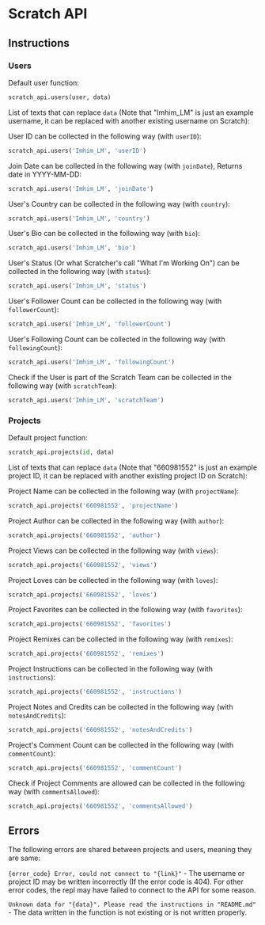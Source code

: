 # Scratch API

## Instructions

### Users

Default user function:
```python
scratch_api.users(user, data)
```

List of texts that can replace `data` (Note that "Imhim_LM" is just an example username, it can be replaced with another existing username on Scratch):

User ID can be collected in the following way (with `userID`):
```python
scratch_api.users('Imhim_LM', 'userID')
```

Join Date can be collected in the following way (with `joinDate`), Returns date in YYYY-MM-DD:
```python
scratch_api.users('Imhim_LM', 'joinDate')
```

User's Country can be collected in the following way (with `country`):
```python
scratch_api.users('Imhim_LM', 'country')
```

User's Bio can be collected in the following way (with `bio`):
```python
scratch_api.users('Imhim_LM', 'bio')
```

User's Status (Or what Scratcher's call "What I'm Working On") can be collected in the following way (with `status`):
```python
scratch_api.users('Imhim_LM', 'status')
```

User's Follower Count can be collected in the following way (with `followerCount`):
```python
scratch_api.users('Imhim_LM', 'followerCount')
```

User's Following Count can be collected in the following way (with `followingCount`):
```python
scratch_api.users('Imhim_LM', 'followingCount')
```

Check if the User is part of the Scratch Team can be collected in the following way (with `scratchTeam`):
```python
scratch_api.users('Imhim_LM', 'scratchTeam')
```

### Projects

Default project function:
```python
scratch_api.projects(id, data)
```

List of texts that can replace `data` (Note that "660981552" is just an example project ID, it can be replaced with another existing project ID on Scratch):

Project Name can be collected in the following way (with `projectName`):
```python
scratch_api.projects('660981552', 'projectName')
```

Project Author can be collected in the following way (with `author`):
```python
scratch_api.projects('660981552', 'author')
```

Project Views can be collected in the following way (with `views`):
```python
scratch_api.projects('660981552', 'views')
```

Project Loves can be collected in the following way (with `loves`):
```python
scratch_api.projects('660981552', 'loves')
```

Project Favorites can be collected in the following way (with `favorites`):
```python
scratch_api.projects('660981552', 'favorites')
```

Project Remixes can be collected in the following way (with `remixes`):
```python
scratch_api.projects('660981552', 'remixes')
```

Project Instructions can be collected in the following way (with `instructions`):
```python
scratch_api.projects('660981552', 'instructions')
```

Project Notes and Credits can be collected in the following way (with `notesAndCredits`):
```python
scratch_api.projects('660981552', 'notesAndCredits')
```

Project's Comment Count can be collected in the following way (with `commentCount`):
```python
scratch_api.projects('660981552', 'commentCount')
```

Check if Project Comments are allowed can be collected in the following way (with `commentsAllowed`):
```python
scratch_api.projects('660981552', 'commentsAllowed')
```

## Errors

The following errors are shared between projects and users, meaning they are same:

`{error_code} Error, could not connect to "{link}"` - The username or project ID may be written incorrectly (If the error code is 404). For other error codes, the repl may have failed to connect to the API for some reason.

`Unknown data for "{data}". Please read the instructions in "README.md"` - The data written in the function is not existing or is not written properly.
